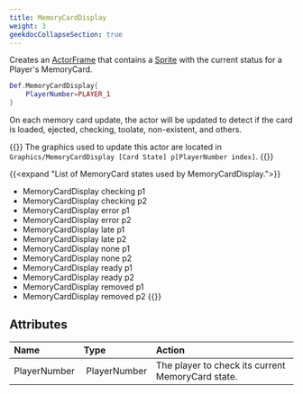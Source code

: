 ```yaml
---
title: MemoryCardDisplay
weight: 3
geekdocCollapseSection: true
---
```


Creates an [ActorFrame](../actorframe/) that contains a [Sprite](../sprite/) with the current status for a Player's MemoryCard.

```lua
Def.MemoryCardDisplay{
	PlayerNumber=PLAYER_1
}
```

On each memory card update, the actor will be updated to detect if the card is loaded, ejected, checking, toolate, non-existent, and others.

{{<hint info>}}
The graphics used to update this actor are located in `Graphics/MemoryCardDisplay [Card State] p[PlayerNumber index]`.
{{</hint>}}

{{<expand "List of MemoryCard states used by MemoryCardDisplay.">}}
- MemoryCardDisplay checking p1
- MemoryCardDisplay checking p2
- MemoryCardDisplay error p1
- MemoryCardDisplay error p2
- MemoryCardDisplay late p1
- MemoryCardDisplay late p2
- MemoryCardDisplay none p1
- MemoryCardDisplay none p2
- MemoryCardDisplay ready p1
- MemoryCardDisplay ready p2
- MemoryCardDisplay removed p1
- MemoryCardDisplay removed p2
{{</expand>}}

## Attributes

| Name | Type | Action |
| :--- | :--- | :----- |
PlayerNumber | PlayerNumber | The player to check its current MemoryCard state.